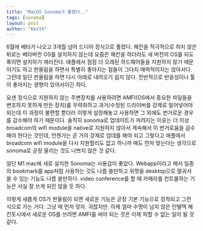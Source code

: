 ```yaml
---
title: "MacOS Sonoma가 풀렸다.."
tags: [sonoma]
layout: post
author: "Keith"
---
```


6월에 베타가 나오고 3개월 넘어 드디어 정식으로 풀렸다. 해킨을 적극적으로 하지 않은 뒤로는 베타버전 OS를 설치하지 않는데 요즘은 해킨을 하더라도 새 버전의 OS를 되도록이면 설치하기 껴러진다. 애플에서 점점 더 오래된 하드웨어들을 지원하지 않기 때문이기도 하고 판올림을 하면서 특별히 좋아지는 점들이 그다지 매력적이지는 않아서다. 그런데 일단 판올림을 하면 다시 아래로 내려오기 쉽지 않다. 전반적으로 반응성이나 툴이 좋아지는 경향이 있어서이긴 하다.

요샌 정식으로 지원하지 않는 주변장치를 사용하려면 AMFI(OS에서 중요한 파일들을 변조하지 못하게 만든 장치)를 무력화하고 과거/수정된 드라이버를 강제로 밀어넣어야 되는데 이 과정이 불편할 뿐더러 이렇게 설정해놓고 사용하면 그 외에도 번거로운 경우를 감수해야 하기 때문이다.
솔직히 sonoma로 업데이트가 꺼려지는 이유는 더 이상 broadcom의 wifi module을 native로 지원하지 않아서 계속해서 이 번거로움을 감수해야 한다는 것인데, 언젠가는 곧 거의 강제로 업데를 해야 되고 그렇다고 애플에서 broadcom wifi module을 다시 지원할리도 없고 하니까 매도 먼저 맞는다는 생각으로 sonoma로 곧장 올리는 것도 나쁘지 않은 것 같다.

일단 M1 mac에 새로 설치한 Sonoma는 사용감이 좋았다. Webapp이라고 해서 일종의 bookmark를 app처럼 사용하는 것도 나름 쓸만하고 위젯을 desktop으로 떨궈서 쓸 수 있는 기능도 나름 쓸만하다. video conference를 할 때 카메라를 컨트롤하는 기능은 사실 잘 쓰게 되진 않을 듯 하다.

이렇게 새롭게 OS가 판올림이 되면 새로운 기능은 곧장 기본 기능으로 정착되고 그런 식으로 가는 거다. 그냥 매 먼저 맞자. 귀찮지만. 이제 얼마 수명이 남지 않은 인텔맥 해킨토시에서 새로운 OS를 쓰려면 AMFI를 써야 되는 것은 이제 피할 수 없는 일이 될 것 같다.